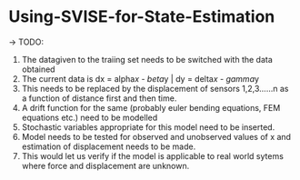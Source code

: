 # Using-SVISE-for-State-Estimation

-> TODO:
1. The datagiven to the traiing set needs to be switched with the data obtained
2. The current data is dx = alpha*x - beta*y | dy = delta*x - gamma*y
3. This needs to be replaced by the displacement of sensors 1,2,3......n as a function of distance first and then time.
4. A drift function for the same (probably euler bending equations, FEM equations etc.) need to be modelled
5. Stochastic variables appropriate for this model need to be inserted.
6. Model needs to be tested for observed and unobserved values of x and estimation of displacement needs to be made.
7. This would let us verify if the model is applicable to real world sytems where force and displacement are unknown.
